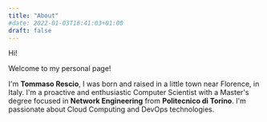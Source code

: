 ```yaml
---
title: "About"
#date: 2022-01-03T16:41:03+01:00
draft: false
---
```

Hi!

Welcome to my personal page!

I'm **Tommaso Rescio**, I was born and raised in a little town near Florence, in Italy.
I'm a proactive and enthusiastic Computer Scientist with a Master's degree focused in **Network Engineering** from **Politecnico di Torino**. I'm passionate about Cloud Computing and DevOps technologies.
